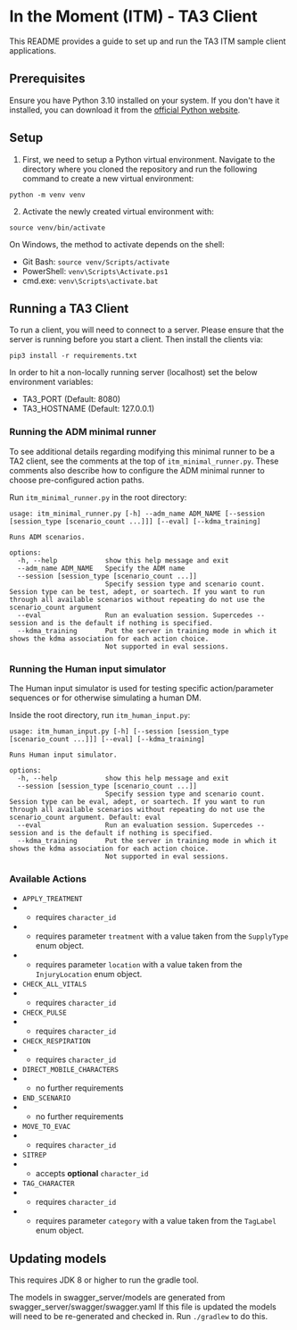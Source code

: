 # In the Moment (ITM) - TA3 Client

This README provides a guide to set up and run the TA3 ITM sample client applications.

## Prerequisites

Ensure you have Python 3.10 installed on your system. If you don't have it installed, you can download it from the [official Python website](https://www.python.org/downloads/).

## Setup

1. First, we need to setup a Python virtual environment. Navigate to the directory where you cloned the repository and run the following command to create a new virtual environment:

```
python -m venv venv
```

2. Activate the newly created virtual environment with:

```
source venv/bin/activate
```

On Windows, the method to activate depends on the shell:
- Git Bash: `source venv/Scripts/activate`
- PowerShell: `venv\Scripts\Activate.ps1`
- cmd.exe: `venv\Scripts\activate.bat`

## Running a TA3 Client

To run a client, you will need to connect to a server. Please ensure that the server is running before you start a client.
Then install the clients via:

```
pip3 install -r requirements.txt

```

 In order to hit a non-locally running server (localhost) set the below environment variables:
 - TA3_PORT (Default: 8080)
 - TA3_HOSTNAME (Default: 127.0.0.1)

### Running the ADM minimal runner

 To see additional details regarding modifying this minimal runner to be a TA2 client, see the comments at the top of `itm_minimal_runner.py`.
 These comments also describe how to configure the ADM minimal runner to choose pre-configured action paths.

 Run `itm_minimal_runner.py` in the root directory:

```
usage: itm_minimal_runner.py [-h] --adm_name ADM_NAME [--session [session_type [scenario_count ...]]] [--eval] [--kdma_training]

Runs ADM scenarios.

options:
  -h, --help            show this help message and exit
  --adm_name ADM_NAME   Specify the ADM name
  --session [session_type [scenario_count ...]]
                        Specify session type and scenario count. Session type can be test, adept, or soartech. If you want to run through all available scenarios without repeating do not use the scenario_count argument
  --eval                Run an evaluation session. Supercedes --session and is the default if nothing is specified.
  --kdma_training       Put the server in training mode in which it shows the kdma association for each action choice.
                        Not supported in eval sessions.
```
 
### Running the Human input simulator

The Human input simulator is used for testing specific action/parameter sequences or for otherwise simulating a human DM.

Inside the root directory, run `itm_human_input.py`:

```
usage: itm_human_input.py [-h] [--session [session_type [scenario_count ...]]] [--eval] [--kdma_training]

Runs Human input simulator.

options:
  -h, --help            show this help message and exit
  --session [session_type [scenario_count ...]]
                        Specify session type and scenario count. Session type can be eval, adept, or soartech. If you want to run through all available scenarios without repeating do not use the scenario_count argument. Default: eval
  --eval                Run an evaluation session. Supercedes --session and is the default if nothing is specified.
  --kdma_training       Put the server in training mode in which it shows the kdma association for each action choice.
                        Not supported in eval sessions.
```

### Available Actions

* `APPLY_TREATMENT`
* * requires `character_id`
* * requires parameter `treatment` with a value taken from the `SupplyType` enum object.
* * requires parameter `location` with a value taken from the `InjuryLocation` enum object.
* `CHECK_ALL_VITALS`
* * requires `character_id`
* `CHECK_PULSE`
* * requires `character_id`
* `CHECK_RESPIRATION`
* * requires `character_id`
* `DIRECT_MOBILE_CHARACTERS`
* * no further requirements
* `END_SCENARIO`
* * no further requirements
* `MOVE_TO_EVAC`
* * requires `character_id`
* `SITREP`
* * accepts **optional** `character_id`
* `TAG_CHARACTER`
* * requires `character_id`
* * requires parameter `category` with a value taken from the `TagLabel` enum object.

## Updating models
This requires JDK 8 or higher to run the gradle tool.

The models in swagger_server/models are generated from swagger_server/swagger/swagger.yaml
If this file is updated the models will need to be re-generated and checked in.
Run `./gradlew` to do this.
